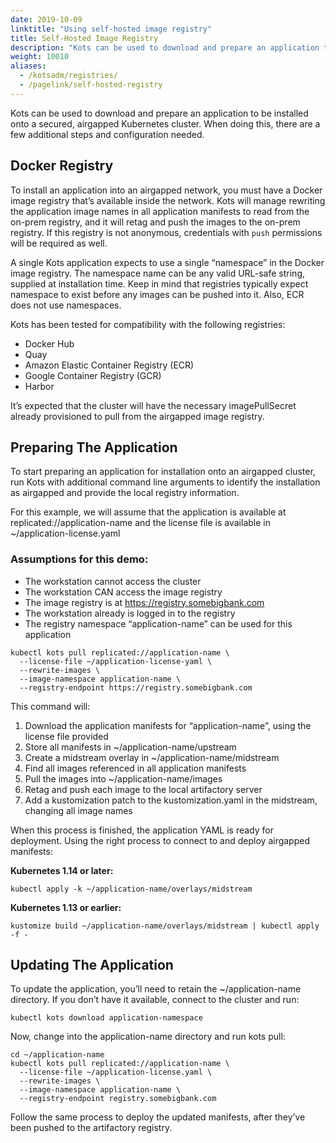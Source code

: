 ```yaml
---
date: 2019-10-09
linktitle: "Using self-hosted image registry"
title: Self-Hosted Image Registry
description: "Kots can be used to download and prepare an application to be installed onto a secured, airgapped Kubernetes cluster. When doing this, there are a few additional steps and configuration needed."
weight: 10010
aliases: 
  - /kotsadm/registries/
  - /pagelink/self-hosted-registry
---
```


Kots can be used to download and prepare an application to be installed onto a secured, airgapped Kubernetes cluster. When doing this, there are a few additional steps and configuration needed.

## Docker Registry
To install an application into an airgapped network, you must have a Docker image registry that’s available inside the network. Kots will manage rewriting the application image names in all application manifests to read from the on-prem registry, and it will retag and push the images to the on-prem registry.  If this registry is not anonymous, credentials with `push` permissions will be required as well.

A single Kots application expects to use a single “namespace” in the Docker image registry. The namespace name can be any valid URL-safe string, supplied at installation time.  Keep in mind that registries typically expect namespace to exist before any images can be pushed into it.  Also, ECR does not use namespaces.

Kots has been tested for compatibility with the following registries:

- Docker Hub
- Quay
- Amazon Elastic Container Registry (ECR)
- Google Container Registry (GCR)
- Harbor

It’s expected that the cluster will have the necessary imagePullSecret already provisioned to pull from the airgapped image registry.

## Preparing The Application
To start preparing an application for installation onto an airgapped cluster, run Kots with additional command line arguments to identify the installation as airgapped and provide the local registry information.

For this example, we will assume that the application is available at replicated://application-name and the license file is available in ~/application-license.yaml

### Assumptions for this demo:

- The workstation cannot access the cluster
- The workstation CAN access the image registry
- The image registry is at https://registry.somebigbank.com
- The workstation already is logged in to the registry
- The registry namespace “application-name” can be used for this application

```shell
kubectl kots pull replicated://application-name \
  --license-file ~/application-license-yaml \
  --rewrite-images \
  --image-namespace application-name \
  --registry-endpoint https://registry.somebigbank.com
```

This command will:

1. Download the application manifests for “application-name”, using the license file provided
1. Store all manifests in ~/application-name/upstream
1. Create a midstream overlay in ~/application-name/midstream
1. Find all images referenced in all application manifests
1. Pull the images into ~/application-name/images
1. Retag and push each image to the local artifactory server
1. Add a kustomization patch to the kustomization.yaml in the midstream, changing all image names

When this process is finished, the application YAML is ready for deployment. Using the right process to connect to and deploy airgapped manifests:

**Kubernetes 1.14 or later:**
```shell
kubectl apply -k ~/application-name/overlays/midstream
```

**Kubernetes 1.13 or earlier:**
```shell
kustomize build ~/application-name/overlays/midstream | kubectl apply -f -
```

## Updating The Application
To update the application, you’ll need to retain the ~/application-name directory. If you don’t have it available, connect to the cluster and run:

```shell
kubectl kots download application-namespace
```

Now, change into the application-name directory and run kots pull:

```shell
cd ~/application-name
kubectl kots pull replicated://application-name \
  --license-file ~/application-license.yaml \
  --rewrite-images \
  --image-namespace application-name \
  --registry-endpoint registry.somebigbank.com
```

Follow the same process to deploy the updated manifests, after they’ve been pushed to the artifactory registry.
